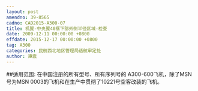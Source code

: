 ```yaml
---
layout: post
amendno: 39-8565
cadno: CAD2015-A300-07
title: 机翼-中央翼40框下部外侧半径区域-检查
date: 2009-12-11 00:00:00 +0800
effdate: 2015-12-17 00:00:00 +0800
tag: A300
categories: 民航西北地区管理局适航审定处
author: 谭震
---
```


##适用范围:
在中国注册的所有型号、所有序列号的 A300-600飞机，除了MSN号为MSN 0003的飞机和在生产中贯彻了10221号空客改装的飞机。

